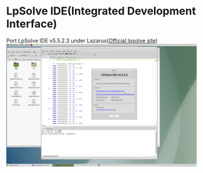 # LpSolve IDE(Integrated Development Interface)
Port LpSolve IDE v5.5.2.3 under Lazarus([Official lpsolve site](https://sourceforge.net/projects/lpsolve/))
![LPSolve IDE on Ubuntu-MATE](https://github.com/avk959/LazLpSolveIDE/blob/master/LpSolveIDE-gtk-2.png)
